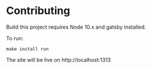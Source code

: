 # Contributing

Build this project requires Node 10.x and gatsby installed.

To run:

```
make install run
```

The site will be live on http://localhost:1313


